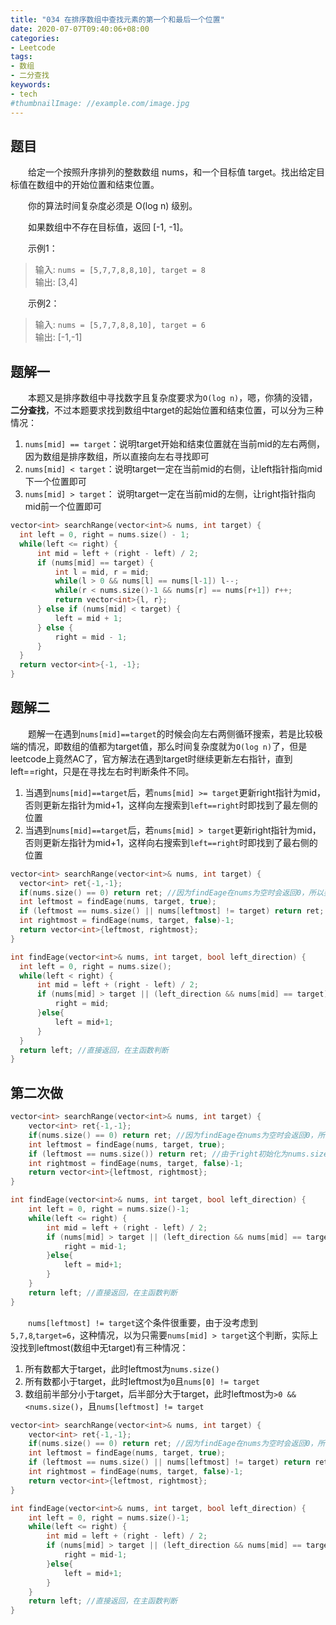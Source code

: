 ```yaml
---
title: "034 在排序数组中查找元素的第一个和最后一个位置"
date: 2020-07-07T09:40:06+08:00
categories:
- Leetcode
tags:
- 数组
- 二分查找
keywords:
- tech
#thumbnailImage: //example.com/image.jpg
---
```


<!--more-->
## 题目
　　给定一个按照升序排列的整数数组 nums，和一个目标值 target。找出给定目标值在数组中的开始位置和结束位置。

　　你的算法时间复杂度必须是 O(log n) 级别。

　　如果数组中不存在目标值，返回 [-1, -1]。

　　示例1：
> 输入: `nums = [5,7,7,8,8,10], target = 8`  
> 输出: [3,4]

　　示例2：
> 输入: `nums = [5,7,7,8,8,10], target = 6`  
> 输出: [-1,-1]

## 题解一
　　本题又是排序数组中寻找数字且复杂度要求为`O(log n)`，嗯，你猜的没错，**二分查找**，不过本题要求找到数组中target的起始位置和结束位置，可以分为三种情况：
1. `nums[mid] == target`：说明target开始和结束位置就在当前mid的左右两侧，因为数组是排序数组，所以直接向左右寻找即可
2. `nums[mid] < target`：说明target一定在当前mid的右侧，让left指针指向mid下一个位置即可
3. `nums[mid] > target`： 说明target一定在当前mid的左侧，让right指针指向mid前一个位置即可

```cpp
vector<int> searchRange(vector<int>& nums, int target) {
  int left = 0, right = nums.size() - 1;
  while(left <= right) {
      int mid = left + (right - left) / 2;
      if (nums[mid] == target) {
          int l = mid, r = mid;
          while(l > 0 && nums[l] == nums[l-1]) l--;
          while(r < nums.size()-1 && nums[r] == nums[r+1]) r++;
          return vector<int>{l, r};
      } else if (nums[mid] < target) {
          left = mid + 1;
      } else {
          right = mid - 1;
      }
  }
  return vector<int>{-1, -1};
}
```

## 题解二
　　题解一在遇到`nums[mid]==target`的时候会向左右两侧循环搜索，若是比较极端的情况，即数组的值都为target值，那么时间复杂度就为`O(log n)`了，但是leetcode上竟然AC了，官方解法在遇到target时继续更新左右指针，直到left==right，只是在寻找左右时判断条件不同。
1. 当遇到`nums[mid]==target`后，若`nums[mid] >= target`更新right指针为mid，否则更新左指针为mid+1，这样向左搜索到`left==right`时即找到了最左侧的位置
2. 当遇到`nums[mid]==target`后，若`nums[mid] > target`更新right指针为mid，否则更新左指针为mid+1，这样向右搜索到`left==right`时即找到了最右侧的位置

```cpp
vector<int> searchRange(vector<int>& nums, int target) {
  vector<int> ret{-1,-1};
  if(nums.size() == 0) return ret; //因为findEage在nums为空时会返回0，所以要加一个判断
  int leftmost = findEage(nums, target, true);
  if (leftmost == nums.size() || nums[leftmost] != target) return ret; //由于right初始化为nums.size，所以left可能等于right等于nums.size
  int rightmost = findEage(nums, target, false)-1;
  return vector<int>{leftmost, rightmost};
}

int findEage(vector<int>& nums, int target, bool left_direction) {
  int left = 0, right = nums.size();
  while(left < right) {
      int mid = left + (right - left) / 2;
      if (nums[mid] > target || (left_direction && nums[mid] == target)) {
          right = mid;
      }else{
          left = mid+1;
      }
  }
  return left; //直接返回，在主函数判断
}
```

## 第二次做
```cpp
vector<int> searchRange(vector<int>& nums, int target) {
    vector<int> ret{-1,-1};
    if(nums.size() == 0) return ret; //因为findEage在nums为空时会返回0，所以要加一个判断
    int leftmost = findEage(nums, target, true);
    if (leftmost == nums.size()) return ret; //由于right初始化为nums.size，所以left可能等于right等于nums.size
    int rightmost = findEage(nums, target, false)-1;
    return vector<int>{leftmost, rightmost};
}

int findEage(vector<int>& nums, int target, bool left_direction) {
    int left = 0, right = nums.size()-1;
    while(left <= right) {
        int mid = left + (right - left) / 2;
        if (nums[mid] > target || (left_direction && nums[mid] == target)) {
            right = mid-1;
        }else{
            left = mid+1;
        }
    }
    return left; //直接返回，在主函数判断
}
```

　　`nums[leftmost] != target`这个条件很重要，由于没考虑到`5,7,8`,`target=6`，这种情况，以为只需要`nums[mid] > target`这个判断，实际上没找到leftmost(数组中无target)有三种情况：
1. 所有数都大于target，此时leftmost为`nums.size()`
2. 所有数都小于target，此时leftmost为`0`且`nums[0] != target`
3. 数组前半部分小于target，后半部分大于target，此时leftmost为`>0 && <nums.size()`，且`nums[leftmost] != target`

```cpp
vector<int> searchRange(vector<int>& nums, int target) {
    vector<int> ret{-1,-1};
    if(nums.size() == 0) return ret; //因为findEage在nums为空时会返回0，所以要加一个判断
    int leftmost = findEage(nums, target, true);
    if (leftmost == nums.size() || nums[leftmost] != target) return ret; //由于right初始化为nums.size，所以left可能等于right等于nums.size
    int rightmost = findEage(nums, target, false)-1;
    return vector<int>{leftmost, rightmost};
}

int findEage(vector<int>& nums, int target, bool left_direction) {
    int left = 0, right = nums.size()-1;
    while(left <= right) {
        int mid = left + (right - left) / 2;
        if (nums[mid] > target || (left_direction && nums[mid] == target)) {
            right = mid-1;
        }else{
            left = mid+1;
        }
    }
    return left; //直接返回，在主函数判断
}
```